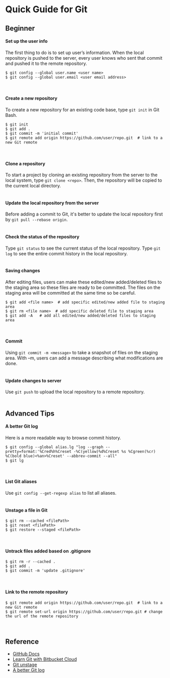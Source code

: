# Quick Guide for Git

## Beginner

#### Set up the user info
The first thing to do is to set up user’s information. When the local repository is pushed to the server, every user knows who sent that commit and pushed it to the remote repository.

```console
$ git config --global user.name <user name>
$ git config --global user.email <user email address>
```
<br/>

#### Create a new repository
To create a new repository for an existing code base, type `git init` in Git Bash.
```console
$ git init
$ git add .
$ git commit -m 'initial commit'
$ git remote add origin https://github.com/user/repo.git  # link to a new Git remote
```
<br/>


#### Clone a repository
To start a project by cloning an existing repository from the server to the local system, type `git clone <repo>`. Then, the repository will be copied to the current local directory.
<br/><br/>


#### Update the local repository from the server
Before adding a commit to Git, it's better to update the local repository first by `git pull --rebase origin`.
<br/><br/>

#### Check the status of the repository
Type `git status` to see the current status of the local repository.
Type `git log` to see the entire commit history in the local repository.
<br/><br/>

#### Saving changes
After editing files, users can make these edited/new added/deleted files to the staging area so these files are ready to be committed. The files on the staging area will be committed at the same time so be careful.

```console
$ git add <file name>  # add specific edited/new added file to staging area
$ git rm <file name>  # add specific deleted file to staging area
$ git add -A   # add all edited/new added/deleted files to staging area
```
<br/>

#### Commit
Using `git commit -m <message>` to take a snapshot of files on the staging area. With –m, users can add a message describing what modifications are done.
<br/><br/>

#### Update changes to server
Use `git push` to upload the local repository to a remote repository.
<br/><br/>


## Advanced Tips



#### A better Git log
Here is a more readable way to browse commit history.
```console
$ git config --global alias.lg "log --graph --pretty=format:'%Cred%h%Creset -%C(yellow)%d%Creset %s %Cgreen(%cr) %C(bold blue)<%an>%Creset' --abbrev-commit --all"
$ git lg
```
<br/>

#### List Git aliases
Use `git config --get-regexp alias` to list all aliases.
<br/><br/>

#### Unstage a file in Git
```console
$ git rm --cached <filePath>
$ git reset <filePath>
$ git restore --staged <filePath>
```
<br/>

#### Untrack files added based on .gitignore
```console
$ git rm -r --cached .
$ git add .
$ git commit -m 'update .gitignore'
```
<br/>

#### Link to the remote repository
```console
$ git remote add origin https://github.com/user/repo.git  # link to a new Git remote
$ git remote set-url origin https://github.com/user/repo.git # change the url of the remote repository
```
<br/>

## Reference
- [GitHub Docs](https://docs.github.com/en)
- [Learn Git with Bitbucket Cloud](https://www.atlassian.com/git/tutorials/learn-git-with-bitbucket-cloud)
- [Git unstage](https://www.datree.io/resources/git-unstage)
- [A better Git log](https://coderwall.com/p/euwpig/a-better-git-log)

